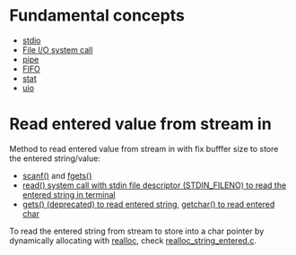 # Fundamental concepts

* [stdio](https://github.com/TranPhucVinh/C/tree/master/Physical%20layer/File%20IO/stdio)
* [File I/O system call](https://github.com/TranPhucVinh/C/blob/master/Physical%20layer/File%20IO/System%20call)
* [pipe](pipe.md)
* [FIFO](FIFO)
* [stat](stat.md)
* [uio](uio)

# Read entered value from stream in

Method to read entered value from stream in with fix bufffer size to store the entered string/value:
* [scanf()](https://github.com/TranPhucVinh/C/blob/master/Physical%20layer/File%20IO/stdio/stdin%20and%20stdout%20API.md#scanf) and [fgets()](https://github.com/TranPhucVinh/C/blob/master/Physical%20layer/File%20IO/stdio/File%20pointer%20API.md#fgets)
* [read() system call with stdin file descriptor (STDIN_FILENO) to read the entered string in terminal](https://github.com/TranPhucVinh/C/blob/master/Physical%20layer/File%20IO/System%20call/Device%20file%20operations.md#terminal-operations)
* [gets() (deprecated) to read entered string](https://github.com/TranPhucVinh/C/blob/master/Physical%20layer/File%20IO/stdio/stdin%20and%20stdout%20API.md#gets-and-puts), [getchar() to read entered char](https://github.com/TranPhucVinh/C/blob/master/Physical%20layer/File%20IO/stdio/stdin%20and%20stdout%20API.md#getchar-putchar)

To read the entered string from stream to store into a char pointer by dynamically allocating with [realloc](https://github.com/TranPhucVinh/C/blob/master/Physical%20layer/Memory/Dynamic%20memory%20allocation/Using%20stdlib.md#realloc), check [realloc_string_entered.c](realloc_string_entered.c).
